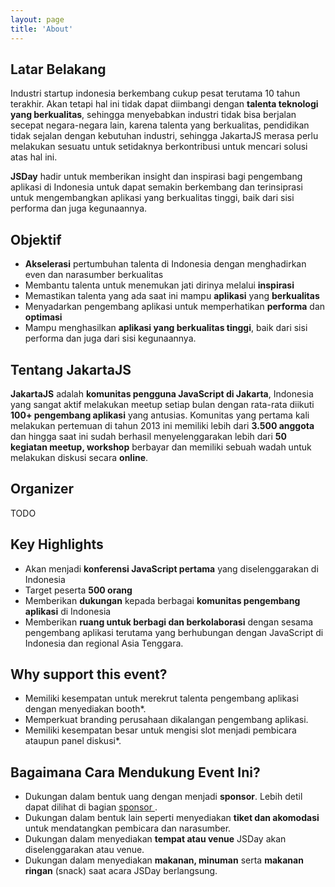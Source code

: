 ```yaml
---
layout: page
title: 'About'
---
```


## Latar Belakang

Industri startup indonesia berkembang cukup pesat terutama 10 tahun terakhir. Akan tetapi hal ini tidak dapat diimbangi dengan **talenta teknologi yang berkualitas**, sehingga menyebabkan industri tidak bisa berjalan secepat negara-negara lain, karena talenta yang berkualitas, pendidikan tidak sejalan dengan kebutuhan industri, sehingga JakartaJS merasa perlu melakukan sesuatu untuk setidaknya berkontribusi untuk mencari solusi atas hal ini.

**JSDay** hadir untuk memberikan insight dan inspirasi bagi pengembang aplikasi di Indonesia untuk dapat semakin berkembang dan terinsiprasi untuk mengembangkan aplikasi yang berkualitas tinggi, baik dari sisi performa dan juga kegunaannya.

## Objektif

* **Akselerasi** pertumbuhan talenta di Indonesia dengan menghadirkan even dan narasumber berkualitas
* Membantu talenta untuk menemukan jati dirinya melalui **inspirasi**
* Memastikan talenta yang ada saat ini mampu **aplikasi** yang **berkualitas**
* Menyadarkan pengembang aplikasi untuk memperhatikan **performa** dan **optimasi**
* Mampu menghasilkan **aplikasi yang berkualitas tinggi**, baik dari sisi performa dan juga dari sisi kegunaannya.

## Tentang JakartaJS

**JakartaJS** adalah **komunitas pengguna JavaScript di Jakarta**, Indonesia yang sangat aktif melakukan meetup setiap bulan dengan rata-rata diikuti **100+ pengembang aplikasi** yang antusias.
Komunitas yang pertama kali melakukan pertemuan di tahun 2013 ini memiliki lebih dari **3.500 anggota** dan hingga saat ini sudah berhasil menyelenggarakan lebih dari **50 kegiatan meetup, workshop** berbayar dan memiliki sebuah wadah untuk melakukan diskusi secara **online**.

## Organizer

TODO

## Key Highlights

* Akan menjadi **konferensi JavaScript pertama** yang diselenggarakan di Indonesia
* Target peserta **500 orang**
* Memberikan **dukungan** kepada berbagai **komunitas pengembang aplikasi** di Indonesia
* Memberikan **ruang untuk berbagi dan berkolaborasi** dengan sesama pengembang aplikasi terutama yang berhubungan dengan JavaScript di Indonesia dan regional Asia Tenggara.

## Why support this event?

* Memiliki kesempatan untuk merekrut talenta pengembang aplikasi dengan menyediakan booth*.
* Memperkuat branding perusahaan dikalangan pengembang aplikasi.
* Memiliki kesempatan besar untuk mengisi slot menjadi pembicara ataupun panel diskusi*.

## Bagaimana Cara Mendukung Event Ini?

* Dukungan dalam bentuk uang dengan menjadi **sponsor**. Lebih detil dapat dilihat di bagian [ sponsor ]().
* Dukungan dalam bentuk lain seperti menyediakan **tiket dan akomodasi** untuk mendatangkan pembicara dan narasumber.
* Dukungan dalam menyediakan **tempat atau venue** JSDay akan diselenggarakan atau venue.
* Dukungan dalam menyediakan **makanan, minuman** serta **makanan ringan** (snack) saat acara JSDay berlangsung.


